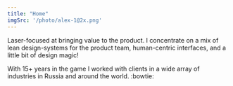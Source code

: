 ```yaml
---
title: "Home"
imgSrc: '/photo/alex-1@2x.png'
---
```


Laser-focused at bringing value to the product. 
I concentrate on a mix of lean design-systems for the product team, human-centric interfaces, and a little bit of design magic!

With 15+ years in the game I worked with clients in a wide array of industries in Russia and around the world. :bowtie:
